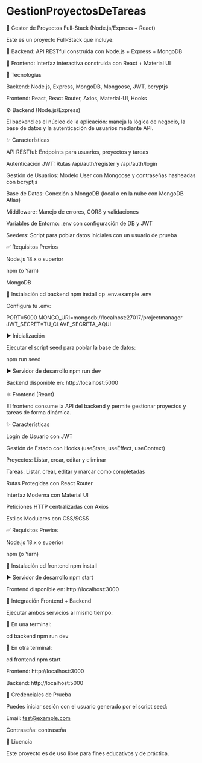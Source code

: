 # GestionProyectosDeTareas

📌 Gestor de Proyectos Full-Stack (Node.js/Express + React)

Este es un proyecto Full-Stack que incluye:

🔹 Backend: API RESTful construida con Node.js + Express + MongoDB

🔹 Frontend: Interfaz interactiva construida con React + Material UI

🚀 Tecnologías

Backend: Node.js, Express, MongoDB, Mongoose, JWT, bcryptjs

Frontend: React, React Router, Axios, Material-UI, Hooks

⚙️ Backend (Node.js/Express)

El backend es el núcleo de la aplicación: maneja la lógica de negocio, la base de datos y la autenticación de usuarios mediante API.

✨ Características

API RESTful: Endpoints para usuarios, proyectos y tareas

Autenticación JWT: Rutas /api/auth/register y /api/auth/login

Gestión de Usuarios: Modelo User con Mongoose y contraseñas hasheadas con bcryptjs

Base de Datos: Conexión a MongoDB (local o en la nube con MongoDB Atlas)

Middleware: Manejo de errores, CORS y validaciones

Variables de Entorno: .env con configuración de DB y JWT

Seeders: Script para poblar datos iniciales con un usuario de prueba

✅ Requisitos Previos

Node.js 18.x o superior

npm (o Yarn)

MongoDB

🔧 Instalación
cd backend
npm install
cp .env.example .env


Configura tu .env:

PORT=5000
MONGO_URI=mongodb://localhost:27017/projectmanager
JWT_SECRET=TU_CLAVE_SECRETA_AQUI

▶️ Inicialización

Ejecutar el script seed para poblar la base de datos:

npm run seed

▶️ Servidor de desarrollo
npm run dev


Backend disponible en: http://localhost:5000

⚛️ Frontend (React)

El frontend consume la API del backend y permite gestionar proyectos y tareas de forma dinámica.

✨ Características

Login de Usuario con JWT

Gestión de Estado con Hooks (useState, useEffect, useContext)

Proyectos: Listar, crear, editar y eliminar

Tareas: Listar, crear, editar y marcar como completadas

Rutas Protegidas con React Router

Interfaz Moderna con Material UI

Peticiones HTTP centralizadas con Axios

Estilos Modulares con CSS/SCSS

✅ Requisitos Previos

Node.js 18.x o superior

npm (o Yarn)

🔧 Instalación
cd frontend
npm install

▶️ Servidor de desarrollo
npm start


Frontend disponible en: http://localhost:3000

🔗 Integración Frontend + Backend

Ejecutar ambos servicios al mismo tiempo:

📌 En una terminal:

cd backend
npm run dev


📌 En otra terminal:

cd frontend
npm start


Frontend: http://localhost:3000

Backend: http://localhost:5000

🔑 Credenciales de Prueba

Puedes iniciar sesión con el usuario generado por el script seed:

Email: test@example.com

Contraseña: contraseña

📄 Licencia

Este proyecto es de uso libre para fines educativos y de práctica.
